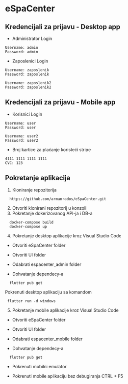 # eSpaCenter

## Kredencijali za prijavu - Desktop app
- Administrator Login
```
Username: admin
Password: admin
```
- Zaposlenici Login
```
Username: zaposlenik
Password: zaposlenik

Username: zaposlenik2
Password: zaposlenik2
```
## Kredencijali za prijavu - Mobile app
- Korisnici Login
```
Username: user
Password: user

Username: user2
Password: user2
```
- Broj kartice za plaćanje koristeći stripe
```
4111 1111 1111 1111
CVC: 123  

```
## Pokretanje aplikacija
1. Kloniranje repozitorija
```
  https://github.com/armanrados/eSpaCenter.git
```
2. Otvoriti klonirani repozitorij u konzoli
3. Pokretanje dokerizovanog API-ja i DB-a
```
  docker-compose build
  docker-compose up
```
4. Pokretanje desktop aplikacije kroz Visual Studio Code

- Otvoriti eSpaCenter folder

- Otvoriti UI folder

- Odabrati espacenter_admin folder

- Dohvatanje dependecy-a
```
  flutter pub get
```
 Pokrenuti desktop aplikaciju sa komandom 
```
 flutter run -d windows
```
 
5. Pokretanje mobile aplikacije kroz Visual Studio Code

- Otvoriti eSpaCenter folder

- Otvoriti UI folder
  
- Odabrati espacenter_mobile folder
 
- Dohvatanje dependecy-a
```
  flutter pub get
```
- Pokrenuti mobilni emulator

- Pokrenuti mobile aplikaciju bez debugiranja CTRL + F5


